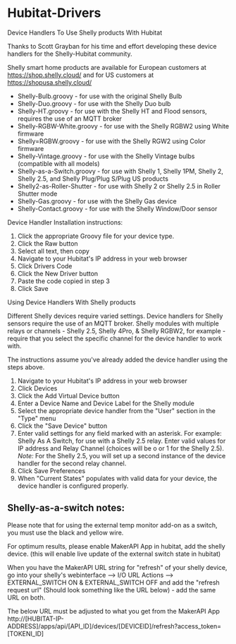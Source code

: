 # Hubitat-Drivers
Device Handlers To Use Shelly products With Hubitat

Thanks to Scott Grayban for his time and effort developing these device handlers for the Shelly-Hubitat community.

Shelly smart home products are available for European customers at https://shop.shelly.cloud/ and for US customers at https://shopusa.shelly.cloud/

* Shelly-Bulb.groovy - for use with the original Shelly Bulb
* Shelly-Duo.groovy - for use with the Shelly Duo bulb
* Shelly-HT.groovy - for use with the Shelly HT and Flood sensors, requires the use of an MQTT broker
* Shelly-RGBW-White.groovy - for use with the Shelly RGBW2 using White firmware
* Shelly=RGBW.groovy - for use with the Shelly RGW2 using Color firmware
* Shelly-Vintage.groovy - for use with the Shelly Vintage bulbs (compatible with all models)
* Shelly-as-a-Switch.groovy - for use with Shelly 1, Shelly 1PM, Shelly 2, Shelly 2.5, and Shelly Plug/Plug S/Plug US products
* Shelly2-as-Roller-Shutter - for use with Shelly 2 or Shelly 2.5 in Roller Shutter mode
* Shelly-Gas.groovy - for use with the Shelly Gas device
* Shelly-Contact.groovy - for use with the Shelly Window/Door sensor

Device Handler Installation instructions:

1. Click the appropriate Groovy file for your device type.
2. Click the Raw button 
3. Select all text, then copy
4. Navigate to your Hubitat's IP address in your web browser
5. Click Drivers Code
6. Click the New Driver button
7. Paste the code copied in step 3
8. Click Save

Using Device Handlers With Shelly products

Different Shelly devices require varied settings. Device handlers for Shelly sensors require the use of an MQTT broker. Shelly modules with multiple relays or channels - Shelly 2.5, Shelly 4Pro, & Shelly RGBW2, for example - require that you select the specific channel for the device handler to work with.

The instructions assume you've already added the device handler using the steps above.

1. Navigate to your Hubitat's IP address in your web browser
2. Click Devices
3. Click the Add Virtual Device button
4. Enter a Device Name and Device Label for the Shelly module
5. Select  the appropriate device handler from the "User" section in the "Type" menu
6. Click the "Save Device" button
7. Enter valid settings for any field marked with an asterisk. For example: Shelly As A Switch, for use with a Shelly 2.5 relay. Enter valid values for IP address and Relay Channel (choices will be o or 1 for the Shelly 2.5).  *Note:* For the Shelly 2.5, you will set up a second instance of the device handler for the second relay channel.
8. Click Save Preferences
9. When "Current States" populates with valid data for your device, the device handler is configured properly.

## Shelly-as-a-switch notes:

Please note that for using the external temp monitor add-on as a switch, you must use the black and yellow wire.

For optimum results, please enable MakerAPI App in hubitat, add the shelly device. (this will enable live update of the external switch state in hubitat)

When you have the MakerAPI URL string for "refresh" of your shelly device, go into your shelly's webinterface --> I/O URL Actions --> EXTERNAL_SWITCH ON & EXTERNAL_SWITCH OFF and add the "refresh request url" (Should look something like the URL below) - add the same URL on both.

The below URL must be adjusted to what you get from the MakerAPI App<br>
http://[HUBITAT-IP-ADDRESS]/apps/api/[API_ID]/devices/[DEVICEID]/refresh?access_token=[TOKENI_ID]
